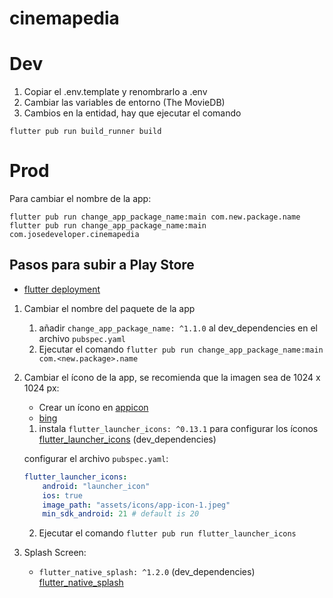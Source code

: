 # cinemapedia

# Dev

1. Copiar el .env.template y renombrarlo a .env
2. Cambiar las variables de entorno (The MovieDB)
3. Cambios en la entidad, hay que ejecutar el comando
```
flutter pub run build_runner build
```

# Prod
Para cambiar el nombre de la app:
```
flutter pub run change_app_package_name:main com.new.package.name
flutter pub run change_app_package_name:main com.josedeveloper.cinemapedia
```

## Pasos para subir a Play Store

- [flutter deployment](https://docs.flutter.dev/deployment/android)

1. Cambiar el nombre del paquete de la app
   1. añadir `change_app_package_name: ^1.1.0` al dev_dependencies en el archivo `pubspec.yaml`
   2. Ejecutar el comando `flutter pub run change_app_package_name:main com.<new.package>.name`
2. Cambiar el ícono de la app, se recomienda que la imagen sea de 1024 x 1024 px:
   - Crear un ícono en [appicon](https://appicon.co/)
   - [bing](https://www.bing.com/images/create)
   1. instala `flutter_launcher_icons: ^0.13.1` para configurar los íconos [flutter_launcher_icons](https://pub.dev/packages/flutter_launcher_icons) (dev_dependencies)

    configurar el archivo `pubspec.yaml`:
    ```yml
    flutter_launcher_icons:
        android: "launcher_icon"
        ios: true
        image_path: "assets/icons/app-icon-1.jpeg"
        min_sdk_android: 21 # default is 20
    ```
    2. Ejecutar el comando `flutter pub run flutter_launcher_icons`
3. Splash Screen:
   - `flutter_native_splash: ^1.2.0` (dev_dependencies) [flutter_native_splash](https://pub.dev/packages/flutter_native_splash)